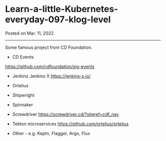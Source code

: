 # Learn-a-little-Kubernetes-everyday-097-klog-level

Posted on Mar. 11, 2022

---

Some famous project from CD Foundation.

- CD Events

https://github.com/cdfoundation/sig-events

- Jenkins
Jenkins X
https://jenkins-x.io/

- Ortelius


- Shipwright
- Spinnaker
- Screwdriver
https://screwdriver.cd/?siteref=cdf_nav

- Tekton
microservices
https://github.com/ortelius/ortelius

- Other - e.g. Keptn, Flagger, Argo, Flux
